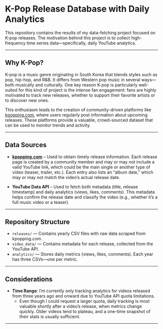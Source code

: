 # K-Pop Release Database with Daily Analytics

This repository contains the results of my data-fetching project focused on K-pop releases. The motivation behind this project is to collect high-frequency time series data—specifically, daily YouTube analytics.

---

## Why K-Pop?

K-pop is a music genre originating in South Korea that blends styles such as pop, hip-hop, and R&B. It differs from Western pop music in several ways—both musically and culturally. One key reason K-pop is particularly well-suited for this kind of project is the intense fan engagement: fans are highly motivated to track new releases, whether to support their favorite artists or to discover new ones.

This enthusiasm leads to the creation of community-driven platforms like [kpopping.com](https://kpopping.com), where users regularly post information about upcoming releases. These platforms provide a valuable, crowd-sourced dataset that can be used to monitor trends and activity.

---

## Data Sources

- **[kpopping.com](https://kpopping.com)** – Used to obtain timely release information. Each release page is created by a community member and may or may not include a valid YouTube link, which could be the main single or another type of video (teaser, trailer, etc.). Each entry also lists an “album date,” which may or may not match the video’s actual release date.

- **YouTube Data API** – Used to fetch both metadata (title, release timestamp) and daily analytics (views, likes, comments). This metadata helps confirm the release date and classify the video (e.g., whether it’s a full music video or a teaser).

---

## Repository Structure

- `releases/` — Contains yearly CSV files with raw data scraped from kpopping.com.
- `video_data/` — Contains metadata for each release, collected from the YouTube API.
- `analytics/` — Stores daily metrics (views, likes, comments). Each year has three CSVs—one per metric.


---

## Considerations

- **Time Range**: I’m currently only tracking analytics for videos released from three years ago and onward due to YouTube API quota limitations. 
  - Even though I could request a larger quota, daily tracking is most valuable shortly after a video’s release, when metrics change quickly. Older videos tend to plateau, and a one-time snapshot of their stats is usually sufficient.

<!--
- **Release Dates vs. Analytics Start Dates**:  
  - It is worth noting that the first day a video appears in the analytics dataset does **not** necessarily correspond to its actual release date.  
  To determine the true release date, cross-reference with the corresponding CSVs in `video_data/`.
-->

---
